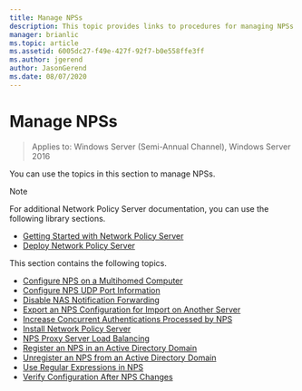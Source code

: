 ```yaml
---
title: Manage NPSs
description: This topic provides links to procedures for managing NPSs in Windows Server 2016.
manager: brianlic
ms.topic: article
ms.assetid: 6005dc27-f49e-427f-92f7-b0e558ffe3ff
ms.author: jgerend
author: JasonGerend
ms.date: 08/07/2020
---
```


# Manage NPSs

>Applies to: Windows Server (Semi-Annual Channel), Windows Server 2016

You can use the topics in this section to manage NPSs.

>[!NOTE]
>For additional Network Policy Server documentation, you can use the following library sections.
>- [Getting Started with Network Policy Server](nps-getstart-top.md)
>- [Deploy Network Policy Server](nps-deploy.md)

This section contains the following topics.

- [Configure NPS on a Multihomed Computer](nps-multihomed-configure.md)
- [Configure NPS UDP Port Information](nps-udp-ports-configure.md)
- [Disable NAS Notification Forwarding](nps-disable-nas-notifications.md)
- [Export an NPS Configuration for Import on Another Server](nps-manage-export.md)
- [Increase Concurrent Authentications Processed by NPS](nps-concurrent-auth.md)
- [Install Network Policy Server](nps-manage-install.md)
- [NPS Proxy Server Load Balancing](nps-manage-proxy-lb.md)
- [Register an NPS in an Active Directory Domain](nps-manage-register.md)
- [Unregister an NPS from an Active Directory Domain](nps-manage-unregister.md)
- [Use Regular Expressions in NPS](nps-crp-reg-expressions.md)
- [Verify Configuration After NPS Changes](nps-manage-verify.md)

